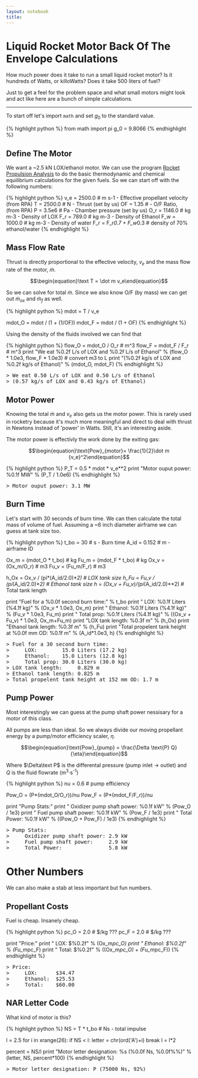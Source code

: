 ```yaml
---
layout: notebook
title: 
---
```



# Liquid Rocket Motor Back Of The Envelope Calculations

How much power does it take to run a small liquid rocket motor? Is it hundreds of Watts, or killoWatts? Does it take 500 liters of fuel?

Just to get a feel for the problem space and what small motors might look and act like here are a bunch of simple calculations.

---

To start off let's import `math` and set $g_0$ to the standard value.


{% highlight python %}
from math import pi
g_0 = 9.8066
{% endhighlight %}

## Define The Motor

We want a ~2.5 kN LOX/ethanol motor. We can use the program [Rocket Propulsion Analysis](http://www.propulsion-analysis.com/) to do the basic thermodynamic and chemical equilibrium calculations for the given fuels. So we can start off with the following numbers:


{% highlight python %}
v_e = 2500.0   # m s-1    - Effective propellant velocity (from RPA)
T   = 2500.0   # N        - Thrust (set by us)
OF  =    1.35  #          - O/F Ratio, (from RPA)
P   =  3.5e6   # Pa       - Chamber pressure (set by us)
O_r = 1146.0   # kg m-3   - Density of LOX
F_r =  789.0   # kg m-3   - Density of Ethanol
F_w = 1000.0   # kg m-3   - Density of water
F_r = F_r*0.7 + F_w*0.3 # density of 70% ethanol/water
{% endhighlight %}

## Mass Flow Rate

Thrust is directly proportional to the effective velocity, $v_e$ and the mass flow rate of the motor, $\dot m$.

$$\begin{equation}\text T = \dot m v_e\end{equation}$$

So we can solve for total $\dot m$. Since we also know O/F (by mass) we can get out $\dot m_{ox}$ and $\dot m_f$ as well.


{% highlight python %}
mdot = T / v_e

mdot_O = mdot / (1 + (1/OF))
mdot_F = mdot / (1 + OF)
{% endhighlight %}

Using the density of the fluids involved we can find that


{% highlight python %}
flow_O = mdot_O / O_r  # m^3
flow_F = mdot_F / F_r  # m^3
print "We eat %0.2f L/s of LOX and %0.2f L/s of Ethanol" % (flow_O * 1.0e3, flow_F * 1.0e3) # convert m3 to L
print "(%0.2f kg/s of LOX and %0.2f kg/s of Ethanol)" % (mdot_O, mdot_F)
{% endhighlight %}

<div class="output">
<pre>
<span class="prompt">&gt;</span> We eat 0.50 L/s of LOX and 0.50 L/s of Ethanol
<span class="prompt">&gt;</span> (0.57 kg/s of LOX and 0.43 kg/s of Ethanol)
</pre>
</div>

## Motor Power

Knowing the total $\dot m$ and $v_e$ also gets us the motor power. This is rarely used in rocketry because it's much more meaningful and direct to deal with thrust in Newtons instead of 'power' in Watts. Still, it's an interesting aside.

The motor power is effectivly the work done by the exiting gas:

$$\begin{equation}\text{Pow}_{motor}= \frac{1}{2}\dot m {v_e}^2\end{equation}$$


{% highlight python %}
P_T = 0.5 * mdot * v_e**2
print "Motor ouput power: %0.1f MW" % (P_T / 1.0e6)
{% endhighlight %}

<div class="output">
<pre>
<span class="prompt">&gt;</span> Motor ouput power: 3.1 MW
</pre>
</div>

## Burn Time

Let's start with 30 seconds of burn time. We can then calculate the total mass of volume of fuel. Assuming a ~6 inch diameter airframe we can guess at tank size too.


{% highlight python %}
t_bo = 30               # s    - Burn time
A_id =  0.152           # m    - airframe ID

Ox_m = (mdot_O * t_bo)  # kg
Fu_m = (mdot_F * t_bo)  # kg
Ox_v = (Ox_m/O_r)       # m3
Fu_v = (Fu_m/F_r)       # m3

h_Ox = Ox_v / (pi*(A_id/2.0)**2)       # LOX tank size
h_Fu = Fu_v / (pi*(A_id/2.0)**2)       # Ethanol tank size
h = (Ox_v + Fu_v)/(pi*(A_id/2.0)**2)  # Total tank length

print "Fuel for a %0.0f second burn time:" % t_bo
print "    LOX:        %0.1f Liters (%4.1f kg)" % (Ox_v * 1.0e3, Ox_m)
print "    Ethanol:    %0.1f Liters (%4.1f kg)" % (Fu_v * 1.0e3, Fu_m)
print "    Total prop: %0.1f Liters (%4.1f kg)" % ((Ox_v + Fu_v) * 1.0e3, Ox_m+Fu_m)
print "LOX tank length:     %0.3f m" % (h_Ox)
print "Ethanol tank length: %0.3f m" % (h_Fu)
print "Total propelent tank height at %0.0f mm OD: %0.1f m" % (A_id*1.0e3, h)
{% endhighlight %}

<div class="output">
<pre>
<span class="prompt">&gt;</span> Fuel for a 30 second burn time:
<span class="prompt">&gt;</span>     LOX:        15.0 Liters (17.2 kg)
<span class="prompt">&gt;</span>     Ethanol:    15.0 Liters (12.8 kg)
<span class="prompt">&gt;</span>     Total prop: 30.0 Liters (30.0 kg)
<span class="prompt">&gt;</span> LOX tank length:     0.829 m
<span class="prompt">&gt;</span> Ethanol tank length: 0.825 m
<span class="prompt">&gt;</span> Total propelent tank height at 152 mm OD: 1.7 m
</pre>
</div>

## Pump Power

Most interestingly we can guess at the pump shaft power nessisary for a motor of this class.

All pumps are less than ideal. So we always divide our moving propellant energy by a pump/motor efficiency scaler, $\eta$.

$$\begin{equation}\text{Pow}_{pump} = \frac{\Delta \text{P} Q}{\eta}\end{equation}$$

Where $\Delta\text P$ is the differental pressure (pump inlet -> outlet) and $Q$ is the fluid flowrate (m<sup>3</sup>&middot;s<sup>-1</sup>)


{% highlight python %}
nu = 0.6  # pump efficiency

Pow_O = (P*(mdot_O/O_r))/nu
Pow_F = (P*(mdot_F/F_r))/nu

print "Pump Stats:"
print "    Oxidizer pump shaft power: %0.1f kW" % (Pow_O / 1e3)
print "    Fuel pump shaft power:     %0.1f kW" % (Pow_F / 1e3)
print "    Total Power:               %0.1f kW" % ((Pow_O + Pow_F) / 1e3)
{% endhighlight %}

<div class="output">
<pre>
<span class="prompt">&gt;</span> Pump Stats:
<span class="prompt">&gt;</span>     Oxidizer pump shaft power: 2.9 kW
<span class="prompt">&gt;</span>     Fuel pump shaft power:     2.9 kW
<span class="prompt">&gt;</span>     Total Power:               5.8 kW
</pre>
</div>

# Other Numbers

We can also make a stab at less important but fun numbers.

## Propellant Costs

Fuel is cheap. Insanely cheap.


{% highlight python %}
pc_O =  2.0 # $/kg  ???
pc_F =  2.0 # $/kg  ???

print "Price:"
print "    LOX:      $%0.2f" % (Ox_m*pc_O)
print "    Ethanol:  $%0.2f" % (Fu_m*pc_F)
print "    Total:    $%0.2f" % ((Ox_m*pc_O) + (Fu_m*pc_F))
{% endhighlight %}

<div class="output">
<pre>
<span class="prompt">&gt;</span> Price:
<span class="prompt">&gt;</span>     LOX:      $34.47
<span class="prompt">&gt;</span>     Ethanol:  $25.53
<span class="prompt">&gt;</span>     Total:    $60.00
</pre>
</div>

## NAR Letter Code

What kind of motor is this?


{% highlight python %}
NS = T * t_bo  # Ns   - total impulse

l = 2.5
for i in xrange(26):
    if NS < l:
        letter = chr(ord('A')+i)
        break
    l = l*2

percent = NS/l
print "Motor letter designation: %s (%0.0f Ns, %0.0f%%)" % (letter, NS, percent*100)
{% endhighlight %}

<div class="output">
<pre>
<span class="prompt">&gt;</span> Motor letter designation: P (75000 Ns, 92%)
</pre>
</div>
